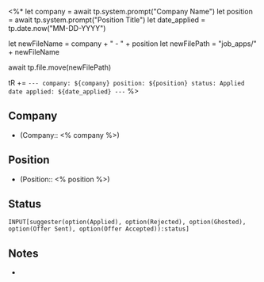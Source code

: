 <%*
let company = await tp.system.prompt("Company Name")
let position = await tp.system.prompt("Position Title")
let date_applied = tp.date.now("MM-DD-YYYY")

let newFileName = company + " - " + position
let newFilePath = "job_apps/" + newFileName

await tp.file.move(newFilePath)

tR += `---
company: ${company}
position: ${position}
status: Applied
date applied: ${date_applied}
---`
%>

## Company

- (Company:: <% company %>)

## Position

- (Position:: <% position %>)

## Status

```meta-bind
INPUT[suggester(option(Applied), option(Rejected), option(Ghosted), option(Offer Sent), option(Offer Accepted)):status]
```

## Notes
- 
